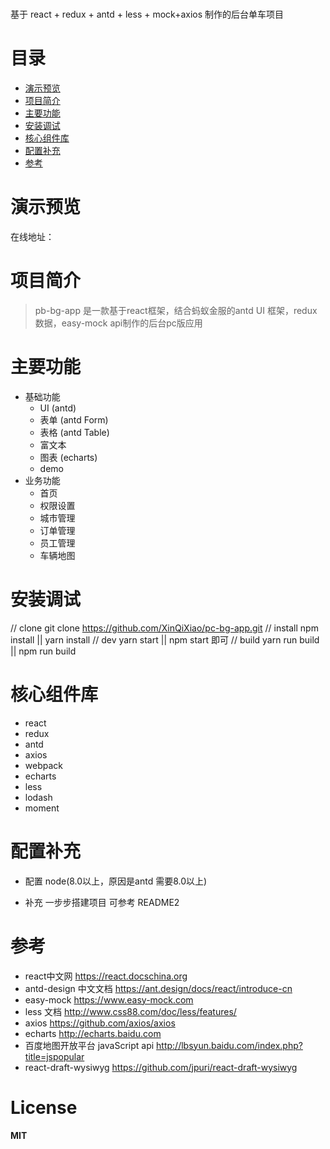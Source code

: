 #
  基于 react + redux + antd + less + mock+axios 制作的后台单车项目

# 目录
* [演示预览](#演示预览)
* [项目简介](#项目简介)
* [主要功能](#主要功能)
* [安装调试](#安装调试)
* [核心组件库](#核心组件库)
* [配置补充](#配置补充)
* [参考](#参考)

# 演示预览
  在线地址：

# 项目简介
> pb-bg-app 是一款基于react框架，结合蚂蚁金服的antd UI 框架，redux数据，easy-mock api制作的后台pc版应用


# 主要功能
* 基础功能
  * UI (antd)
  * 表单 (antd Form)
  * 表格 (antd Table)
  * 富文本 
  * 图表 (echarts)
  * demo
* 业务功能
  * 首页
  * 权限设置
  * 城市管理
  * 订单管理
  * 员工管理
  * 车辆地图
  

# 安装调试
  // clone
  git clone https://github.com/XinQiXiao/pc-bg-app.git
  // install
  npm install || yarn install
  // dev
  yarn start || npm start 即可
  // build
  yarn run build || npm run build

# 核心组件库
* react
* redux 
* antd
* axios
* webpack
* echarts
* less
* lodash
* moment

# 配置补充 
  * 配置
    node(8.0以上，原因是antd 需要8.0以上)

  * 补充
    一步步搭建项目 可参考 README2

# 参考 
  * react中文网 https://react.docschina.org
  * antd-design 中文文档 https://ant.design/docs/react/introduce-cn
  * easy-mock https://www.easy-mock.com
  * less 文档 http://www.css88.com/doc/less/features/
  * axios https://github.com/axios/axios
  * echarts http://echarts.baidu.com
  * 百度地图开放平台 javaScript api http://lbsyun.baidu.com/index.php?title=jspopular
  * react-draft-wysiwyg https://github.com/jpuri/react-draft-wysiwyg

# License

**MIT**